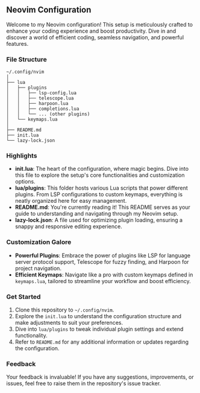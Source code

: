 ## Neovim Configuration

Welcome to my Neovim configuration! This setup is meticulously crafted to enhance your coding experience and boost productivity. Dive in and discover a world of efficient coding, seamless navigation, and powerful features.

### File Structure

```
~/.config/nvim
│
├── lua
│   ├── plugins
│   │   ├── lsp-config.lua
│   │   ├── telescope.lua
│   │   ├── harpoon.lua
│   │   ├── completions.lua
│   │   └── ... (other plugins)
│   └── keymaps.lua
│
├── README.md
├── init.lua
└── lazy-lock.json
```

### Highlights

- **init.lua**: The heart of the configuration, where magic begins. Dive into this file to explore the setup's core functionalities and customization options.
- **lua/plugins**: This folder hosts various Lua scripts that power different plugins. From LSP configurations to custom keymaps, everything is neatly organized here for easy management.
- **README.md**: You're currently reading it! This README serves as your guide to understanding and navigating through my Neovim setup.
- **lazy-lock.json**: A file used for optimizing plugin loading, ensuring a snappy and responsive editing experience.

### Customization Galore

- **Powerful Plugins**: Embrace the power of plugins like LSP for language server protocol support, Telescope for fuzzy finding, and Harpoon for project navigation.
- **Efficient Keymaps**: Navigate like a pro with custom keymaps defined in `keymaps.lua`, tailored to streamline your workflow and boost efficiency.

### Get Started

1. Clone this repository to `~/.config/nvim`.
2. Explore the `init.lua` to understand the configuration structure and make adjustments to suit your preferences.
3. Dive into `lua/plugins` to tweak individual plugin settings and extend functionality.
4. Refer to `README.md` for any additional information or updates regarding the configuration.

### Feedback

Your feedback is invaluable! If you have any suggestions, improvements, or issues, feel free to raise them in the repository's issue tracker.
